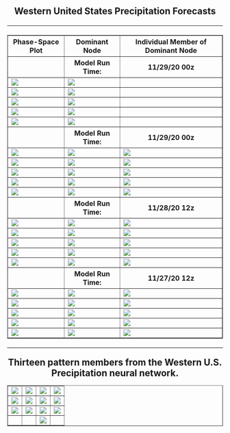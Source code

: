 <html>
  <head>
    <meta charset="utf-8">
    <meta name="viewport" content="width=device-width, initial-scale=1">
  </head>
  <body>
    <h2><center>Western United States Precipitation Forecasts
  <hr>
      


  <table border="1" cellpadding="1" cellspacing="1">
    <tr>
      <th>Phase-Space Plot</th>
      <th>Dominant Node</th>
      <th>Individual Member of Dominant Node</th>
    </tr>
    <tr>
      <th></th>
      <th>Model Run Time:</th>
      <th>11/29/20 00z</th>
    </tr>
    <tr>
      <td><img src="https://user-images.githubusercontent.com/75145898/100923914-26c6ba80-349d-11eb-8804-0120b520def7.png"></td>
      <td><img src="https://user-images.githubusercontent.com/75145898/100924021-4a8a0080-349d-11eb-85b6-4ee0669b2fd3.png"></td>
      <td><img src=""></td>
    </tr>
    <tr>
      <td><img src="https://user-images.githubusercontent.com/75145898/100923916-275f5100-349d-11eb-894e-47502e0d1609.png"></td>
      <td><img src="https://user-images.githubusercontent.com/75145898/100924065-5b3a7680-349d-11eb-8456-439100d70cbc.png"></td>
      <td><img src=""></td>
    </tr>
    <tr>
      <td><img src="https://user-images.githubusercontent.com/75145898/100923917-275f5100-349d-11eb-8af3-bc78c57e465a.png"></td>
      <td><img src="https://user-images.githubusercontent.com/75145898/100924093-655c7500-349d-11eb-8044-f8dc8e4d10f7.png"></td>
      <td><img src=""></td>
    </tr>
    <tr>
      <td><img src="https://user-images.githubusercontent.com/75145898/100923918-275f5100-349d-11eb-816c-b76333ab00d5.png"></td>
      <td><img src="https://user-images.githubusercontent.com/75145898/100924123-70afa080-349d-11eb-847f-8d20b0d14f3d.png"></td>
      <td><img src=""></td>
    </tr>
    <tr>
      <td><img src="https://user-images.githubusercontent.com/75145898/100923919-27f7e780-349d-11eb-8a92-d1ee1196d23d.png"></td>
      <td><img src="https://user-images.githubusercontent.com/75145898/100924148-7b6a3580-349d-11eb-85d1-4de875849566.png"></td>
      <td><img src=""></td>
    </tr>
    <tr>
      <th></th>
      <th>Model Run Time:</th>
      <th>11/29/20 00z</th>
    </tr>
    <tr>
      <td><img src="https://user-images.githubusercontent.com/75145898/100791169-17306e80-33d6-11eb-9be7-86c0b880e407.png"></td>
      <td><img src="https://user-images.githubusercontent.com/75145898/100791280-4050ff00-33d6-11eb-9d9e-897e88e85e18.png"></td>
      <td><img src="https://user-images.githubusercontent.com/75145898/100791237-2e6f5c00-33d6-11eb-9e56-bc728e1fef97.png"></td>
    </tr>
    <tr>
      <td><img src="https://user-images.githubusercontent.com/75145898/100791170-17c90500-33d6-11eb-8636-6e5b53b75900.png"></td>
      <td><img src="https://user-images.githubusercontent.com/75145898/100791298-4ba42a80-33d6-11eb-99a0-34df6bbbced9.png"></td>
      <td><img src="https://user-images.githubusercontent.com/75145898/100791239-2f07f280-33d6-11eb-9a16-3ec1faa0edc4.png"></td>
    </tr>
    <tr>
      <td><img src="https://user-images.githubusercontent.com/75145898/100791171-17c90500-33d6-11eb-8799-9418e8580814.png"></td>
      <td><img src="https://user-images.githubusercontent.com/75145898/100791335-5959b000-33d6-11eb-82ca-3cc2c82e55e4.png"></td>
      <td><img src="https://user-images.githubusercontent.com/75145898/100791241-2f07f280-33d6-11eb-9cc4-aa4eefb94b5a.png"></td>
    </tr>
    <tr>
      <td><img src="https://user-images.githubusercontent.com/75145898/100791172-17c90500-33d6-11eb-8679-d4f7be1e5a24.png"></td>
      <td><img src="https://user-images.githubusercontent.com/75145898/100791357-64144500-33d6-11eb-959b-425b0c6e3b28.png"></td>
      <td><img src="https://user-images.githubusercontent.com/75145898/100791234-2e6f5c00-33d6-11eb-99b7-fb47c9c8edd2.png"></td>
    </tr>
    <tr>
      <td><img src="https://user-images.githubusercontent.com/75145898/100791174-17c90500-33d6-11eb-9438-4d7f5f1e961f.png"></td>
      <td><img src="https://user-images.githubusercontent.com/75145898/100791389-6eceda00-33d6-11eb-85e1-0cd93a74cba4.png"></td>
      <td><img src="https://user-images.githubusercontent.com/75145898/100791236-2e6f5c00-33d6-11eb-8f57-d4c2a9f345f4.png"></td>
    </tr>
    <tr>
      <th></th>
      <th>Model Run Time:</th>
      <th>11/28/20 12z</th>
    </tr>
    <tr>
      <td><img src="https://user-images.githubusercontent.com/75145898/100774071-eee94580-33be-11eb-8888-67abeff95d19.png"></td>
      <td><img src="https://user-images.githubusercontent.com/75145898/100774441-50111900-33bf-11eb-8dae-85a3fd10dd7d.png"></td>
      <td><img src="https://user-images.githubusercontent.com/75145898/100778451-4342f400-33c4-11eb-9e93-141e1e62e3ef.png"></td>
    </tr>
    <tr>
      <td><img src="https://user-images.githubusercontent.com/75145898/100774074-ef81dc00-33be-11eb-838f-b302d4290c42.png"></td>
      <td><img src="https://user-images.githubusercontent.com/75145898/100774495-615a2580-33bf-11eb-8262-edc0e600d2c4.png"></td>
      <td><img src="https://user-images.githubusercontent.com/75145898/100778454-43db8a80-33c4-11eb-9509-e2f72bbe4a33.png"></td>
    </tr>
    <tr>
      <td><img src="https://user-images.githubusercontent.com/75145898/100774076-ef81dc00-33be-11eb-88a3-214df66aa318.png"></td>
      <td><img src="https://user-images.githubusercontent.com/75145898/100774550-6dde7e00-33bf-11eb-94fe-a6c0b4998f5c.png"></td>
      <td><img src="https://user-images.githubusercontent.com/75145898/100778456-43db8a80-33c4-11eb-9140-8c169c6a4b60.png"></td>
    </tr>
    <tr>
      <td><img src="https://user-images.githubusercontent.com/75145898/100774077-ef81dc00-33be-11eb-9fa0-5b5a0d8f9ce3.png"></td>
      <td><img src="https://user-images.githubusercontent.com/75145898/100774611-7cc53080-33bf-11eb-8edf-253681e69ecf.png"></td>
      <td><img src="https://user-images.githubusercontent.com/75145898/100778457-44742100-33c4-11eb-8ee7-0fac1574f3dc.png"></td>
    </tr>
    <tr>
      <td><img src="https://user-images.githubusercontent.com/75145898/100774078-ef81dc00-33be-11eb-9bff-075ec0da5905.png"></td>
      <td><img src="https://user-images.githubusercontent.com/75145898/100774686-923a5a80-33bf-11eb-9cc6-6cb23b615d94.png"></td>
      <td><img src="https://user-images.githubusercontent.com/75145898/100778460-44742100-33c4-11eb-8cfd-b99e21c40ad3.png"></td>
    </tr>
    <tr>
      <th></th>
      <th>Model Run Time:</th>
      <th>11/27/20 12z</th>
    </tr>
    <tr>
      <td><img src="https://user-images.githubusercontent.com/75145898/100667886-57c9b280-3318-11eb-9e51-466412b3d863.png"></td>
      <td><img src="https://user-images.githubusercontent.com/75145898/100669071-12a68000-331a-11eb-8bdb-fc9573699996.png"></td>
      <td><img src="https://user-images.githubusercontent.com/75145898/100667829-408ac500-3318-11eb-9a11-c44a49e9d671.png"></td>
    </tr>
    <tr>
      <td><img src="https://user-images.githubusercontent.com/75145898/100667889-57c9b280-3318-11eb-9707-498601472dae.png"></td>
      <td><img src="https://user-images.githubusercontent.com/75145898/100669112-22be5f80-331a-11eb-8279-874f6a58ff99.png"></td>
      <td><img src="https://user-images.githubusercontent.com/75145898/100667832-41235b80-3318-11eb-8aee-2e6f53e151e9.png"></td>
    </tr>
    <tr>
      <td><img src="https://user-images.githubusercontent.com/75145898/100667891-58624900-3318-11eb-8a55-6b5a5c89c778.png"></td>
      <td><img src="https://user-images.githubusercontent.com/75145898/100669128-2d78f480-331a-11eb-9d32-154b3d71a969.png"></td>
      <td><img src="https://user-images.githubusercontent.com/75145898/100667833-41235b80-3318-11eb-8f30-6841f3e83779.png"></td>
    </tr>
    <tr>
      <td><img src="https://user-images.githubusercontent.com/75145898/100667893-58624900-3318-11eb-8355-6f88ede13ce2.png"></td>
      <td><img src="https://user-images.githubusercontent.com/75145898/100669128-2d78f480-331a-11eb-9d32-154b3d71a969.png"></td>
      <td><img src="https://user-images.githubusercontent.com/75145898/100667834-41235b80-3318-11eb-94e7-85d1de99ba85.png"></td>
    </tr>
    <tr>
      <td><img src="https://user-images.githubusercontent.com/75145898/100667894-58624900-3318-11eb-930c-01f7f8ee2258.png"></td>
      <td><img src="https://user-images.githubusercontent.com/75145898/100669158-3964b680-331a-11eb-9201-8275bac17654.png"></td>
      <td><img src="https://user-images.githubusercontent.com/75145898/100667836-41235b80-3318-11eb-83bd-cb1fafdacf31.png"></td>
    </tr>
  </table>
  <hr>


<table border="1" cellpadding="1" cellspacing="1">
  <tr>Thirteen pattern members from the Western U.S. Precipitation neural network.</tr>
  <tr>
    <td><img src="https://user-images.githubusercontent.com/75145898/100669200-484b6900-331a-11eb-917b-d590cdda6a59.png"></td>
    <td><img src="https://user-images.githubusercontent.com/75145898/100669239-57321b80-331a-11eb-9bb8-a92b4736b9b8.png"></td>
    <td><img src="https://user-images.githubusercontent.com/75145898/100669268-5f8a5680-331a-11eb-9f69-67432c02f637.png"></td>
    <td><img src="https://user-images.githubusercontent.com/75145898/100669293-67e29180-331a-11eb-9af2-441f1915e477.png"></td>
  </tr>
  <tr>
    <td><img src="https://user-images.githubusercontent.com/75145898/100669317-70d36300-331a-11eb-9282-23abb5982855.png"></td>
    <td><img src="https://user-images.githubusercontent.com/75145898/100669339-792b9e00-331a-11eb-99a2-f106e43d38dd.png"></td>
    <td><img src="https://user-images.githubusercontent.com/75145898/100669364-8052ac00-331a-11eb-8d76-4a405ac6a30d.png"></td>
    <td><img src="https://user-images.githubusercontent.com/75145898/100669391-8a74aa80-331a-11eb-91f3-5170c67ce2ee.png"></td>
  </tr>
  <tr>
    <td><img src="https://user-images.githubusercontent.com/75145898/100669415-96606c80-331a-11eb-9c52-df07b4ed1d7e.png"></td>
    <td><img src="https://user-images.githubusercontent.com/75145898/100669429-9e201100-331a-11eb-9fd1-43f9f5e76080.png"></td>
    <td><img src="https://user-images.githubusercontent.com/75145898/100669455-a6784c00-331a-11eb-91ae-9d39cb1e779b.png"></td>
    <td><img src="https://user-images.githubusercontent.com/75145898/100669474-ad9f5a00-331a-11eb-94de-7069debcf45c.png"></td>
  </tr>
  <tr>
    <td><img src=""></td>
    <td><img src=""></td>
    <td><img src="https://user-images.githubusercontent.com/75145898/100669499-b728c200-331a-11eb-984c-e47151187e84.png"></td>
    <td><img src=""></td>
  </tr>
</table>
    
